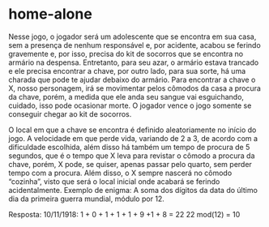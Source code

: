 # home-alone

Nesse jogo, o jogador será um adolescente que se encontra em sua casa,
sem a presença de nenhum responsável e, por acidente, acabou se ferindo
gravemente e, por isso, precisa do kit de socorros que se encontra no armário na
despensa. Entretanto, para seu azar, o armário estava trancado e ele precisa
encontrar a chave, por outro lado, para sua sorte, há uma charada que pode te
ajudar debaixo do armário. Para encontrar a chave o X, nosso personagem, irá se
movimentar pelos cômodos da casa a procura da chave, porém, a medida que ele
anda seu sangue vai esguichando, cuidado, isso pode ocasionar morte. O jogador
vence o jogo somente se conseguir chegar ao kit de socorros.

O local em que a chave se encontra é definido aleatoriamente no início do
jogo. A velocidade em que perde vida, variando de 2 a 3, de acordo com a
dificuldade escolhida, além disso há também um tempo de procura de 5 segundos,
que é o tempo que X leva para revistar o cômodo a procura da chave, porém, X
pode, se quiser, apenas passar pelo quarto, sem perder tempo com a procura. Além
disso, o X sempre nascerá no cômodo “cozinha”, visto que será o local inicial onde
acabará se ferindo acidentalmente.
Exemplo de enigma: A soma dos dígitos da data do último dia da primeira
guerra mundial, módulo por 12.

Resposta: 10/11/1918: 1 + 0 + 1 + 1 + 1 + 9 +1 + 8 = 22
22 mod(12) = 10

